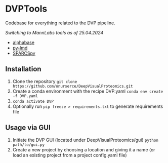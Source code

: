 # DVPTools
Codebase for everything related to the DVP pipeline.

*Switching to MannLabs tools as of 25.04.2024*
- [alphabase](https://github.com/MannLabs/alphabase)
- [py-lmd](https://github.com/MannLabs/py-lmd)
- [SPARCSpy](https://github.com/MannLabs/SPARCSpy)

## Installation 
1) Clone the repository `git clone https://github.com/onurserce/DeepVisualProteomics.git`
2) Create a conda environment with the recipe DVP.yaml `conda env create -f DVP.yaml`
3) `conda activate DVP`
4) Optionally run `pip freeze > requirements.txt` to generate requirements file

## Usage via GUI
1) Initiate the DVP GUI (located under DeepVisualProteomics/gui) `python path/to/gui.py`
2) Create a new project by choosing a location and giving it a name (or load an existing project from a project config.yaml file)
